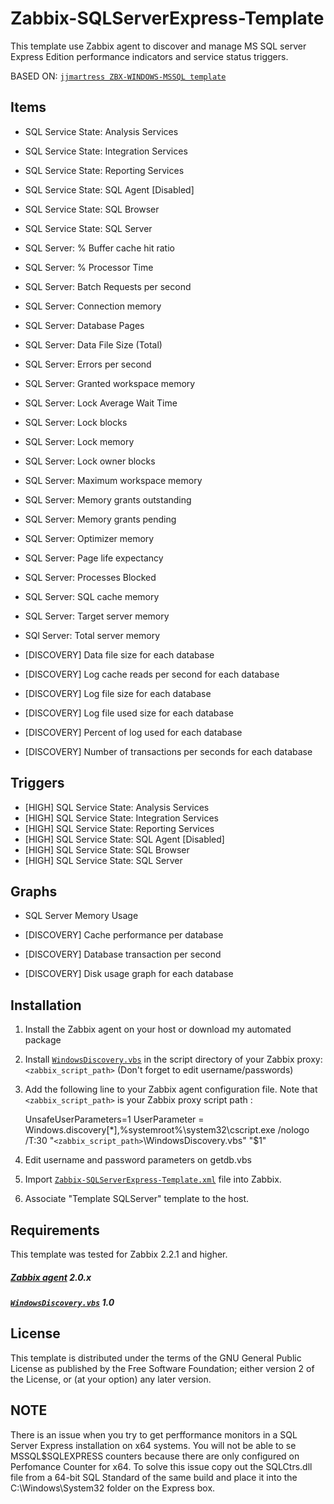 Zabbix-SQLServerExpress-Template
=================

This template use Zabbix agent to discover and manage MS SQL server Express Edition performance indicators and service status triggers.

BASED ON: [`jjmartress ZBX-WINDOWS-MSSQL template`](https://github.com/jjmartres/Zabbix/tree/master/zbx-templates/zbx-windows/zbx-windows-mssql)

Items
-----

  *  SQL Service State:  Analysis Services
  *  SQL Service State: Integration Services 
  *  SQL Service State: Reporting Services
  *  SQL Service State: SQL Agent [Disabled]
  *  SQL Service State: SQL Browser
  *  SQL Service State: SQL Server
  *  SQL Server: % Buffer cache hit ratio
  *  SQL Server: % Processor Time
  *  SQL Server: Batch Requests per second
  *  SQL Server: Connection memory
  *  SQL Server: Database Pages
  *  SQL Server: Data File Size (Total)
  *  SQL Server: Errors per second
  *  SQL Server: Granted workspace memory
  *  SQL Server: Lock Average Wait Time
  *  SQL Server: Lock blocks
  *  SQL Server: Lock memory
  *  SQL Server: Lock owner blocks
  *  SQL Server: Maximum workspace memory
  *  SQL Server: Memory grants outstanding
  *  SQL Server: Memory grants pending
  *  SQL Server: Optimizer memory
  *  SQL Server: Page life expectancy
  *  SQL Server: Processes Blocked
  *  SQL Server: SQL cache memory
  *  SQL Server: Target server memory
  *  SQl Server: Total server memory

  *  [DISCOVERY] Data file size for each database
  *  [DISCOVERY] Log cache reads per second for each database
  *  [DISCOVERY] Log file size for each database
  *  [DISCOVERY] Log file used size for each database
  *  [DISCOVERY] Percent of log used for each database
  *  [DISCOVERY] Number of transactions per seconds for each database

Triggers
--------

  *  [HIGH] SQL Service State: Analysis Services
  *  [HIGH] SQL Service State: Integration Services 
  *  [HIGH] SQL Service State: Reporting Services
  *  [HIGH] SQL Service State: SQL Agent [Disabled]
  *  [HIGH] SQL Service State: SQL Browser
  *  [HIGH] SQL Service State: SQL Server

Graphs
------

  *  SQL Server Memory Usage

  *  [DISCOVERY] Cache performance per database
  *  [DISCOVERY] Database transaction per second
  *  [DISCOVERY] Disk usage graph for each database

Installation
------------

1. Install the Zabbix agent on your host or download my automated package
2. Install [`WindowsDiscovery.vbs`](https://github.com/gcaracuel/Zabbix_Templates/blob/master/Windows%20Systems/WindowsDiscovery.vbs)  in the script directory of your Zabbix proxy: `<zabbix_script_path>`  (Don't forget to edit username/passwords)
3. Add the following line to your Zabbix agent configuration file. Note that `<zabbix_script_path>` is your Zabbix proxy script path :

    UnsafeUserParameters=1
    UserParameter = Windows.discovery[*],%systemroot%\system32\cscript.exe /nologo /T:30 "`<zabbix_script_path>`\WindowsDiscovery.vbs" "$1"

4. Edit username and password parameters on getdb.vbs
5. Import [`Zabbix-SQLServerExpress-Template.xml`](https://github.com/gcaracuel/Zabbix_Templates/blob/master/Windows%20Systems/SQL%20Server%20Express/Zabbix-SQLServerExpress-Template.xml) file into Zabbix.
6. Associate "Template SQLServer" template to the host.


Requirements
------------

This template was tested for Zabbix 2.2.1 and higher.

##### [Zabbix agent](http://www.zabbix.com) 2.0.x
##### [`WindowsDiscovery.vbs`](https://github.com/gcaracuel/Zabbix_Templates/blob/master/Windows%20Systems/WindowsDiscovery.vbs) 1.0

License
-------

This template is distributed under the terms of the GNU General Public License as published by the Free Software Foundation; either version 2 of the  License, or (at your option) any later version.




NOTE
----

There is an issue when you try to get perfformance monitors in a SQL Server Express installation on x64 systems. You will not be able to se MSSQL$SQLEXPRESS counters because there are only configured on Perfomance Counter for x64.
To solve this issue copy out the SQLCtrs.dll file from a 64-bit SQL Standard of the same build and place it into the C:\Windows\System32 folder on the Express box.
